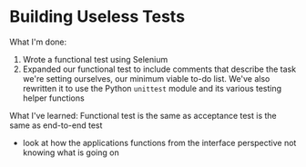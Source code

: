 # Building Useless Tests

What I'm done:
1. Wrote a functional test using Selenium
2. Expanded our functional test to include comments that describe the task we're setting ourselves, our minimum viable to-do list. We've also rewritten it to use the Python `unittest` module and its various testing helper functions

What I've learned:
Functional test is the same as acceptance test is the same as end-to-end test
- look at how the applications functions from the interface perspective not knowing what is going on